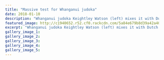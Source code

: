 ```yaml
---
title: "Massive test for Whanganui judoka"
date: 2018-01-10
description: "Whanganui judoka Keightley Watson (left) mixes it with Dutch mentor Grim Vuijsters and an English training partner in the Netherlands..."
featured_image: http://c1940652.r52.cf0.rackcdn.com/5a84e679b8d39a42a4000660/Keightley-10-jan.jpg
excerpt: "Whanganui judoka Keightley Watson (left) mixes it with Dutch mentor Grim Vuijsters and an English training partner in the Netherlands."
gallery_image_1: 
gallery_image_2: 
gallery_image_3: 
gallery_image_4: 
gallery_image_5: 
---
```

